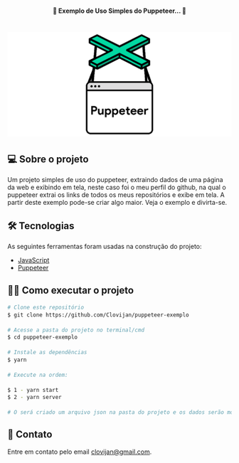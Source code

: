 <h4 align="center"> 
	🚧 Exemplo de Uso Simples do Puppeteer... 🚧
</h4>
<h1 align="center">
    <img alt="Puppeteer" title="#Puppeteer" widht='100px'src="./assets/banner.png" />
</h1>

## 💻 Sobre o projeto
  Um projeto simples de uso do puppeteer, extraindo dados de uma página da web e exibindo em tela, neste caso foi o meu perfil do github, na qual o puppeteer extrai os links de todos os meus repositórios e exibe em tela. A partir deste exemplo pode-se criar algo maior.
  Veja o exemplo e divirta-se.

## 🛠 Tecnologias

As seguintes ferramentas foram usadas na construção do projeto:

- [JavaScript][js]
- [Puppeteer][pupp]

## 👍🏿 Como executar o projeto

```bash
# Clone este repositório
$ git clone https://github.com/Clovijan/puppeteer-exemplo

# Acesse a pasta do projeto no terminal/cmd
$ cd puppeteer-exemplo

# Instale as dependências
$ yarn

# Execute na ordem:

$ 1 - yarn start
$ 2 - yarn server

# O será criado um arquivo json na pasta do projeto e os dados serão mostrados na tela
```

## 📨 Contato

Entre em contato pelo email clovijan@gmail.com.


[js]: https://www.javascript.com/
[pupp]: https://pptr.dev/
